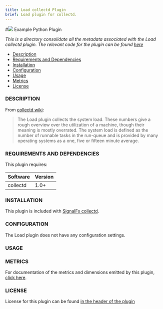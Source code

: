 ```yaml
---
title: Load collectd Plugin
brief: Load plugin for collectd.
---
```


#![](https://github.com/signalfx/integrations/blob/master/collectd/img/integrations_collectd.png) Example Python Plugin

_This is a directory consolidate all the metadata associated with the Load collectd plugin. The relevant code for the plugin can be found [here](https://github.com/signalfx/collectd/blob/master/src/load.c)_

- [Description](#description)
- [Requirements and Dependencies](#requirements-and-dependencies)
- [Installation](#installation)
- [Configuration](#configuration)
- [Usage](#usage)
- [Metrics](#metrics)
- [License](#license)

### DESCRIPTION

From [collectd wiki](https://collectd.org/wiki/index.php/Plugin:Load):

> The Load plugin collects the system load. These numbers give a rough overview over the utilization of a machine, though their meaning is mostly overrated.
The system load is defined as the number of runnable tasks in the run-queue and is provided by many operating systems as a one, five or fifteen minute average.

### REQUIREMENTS AND DEPENDENCIES

This plugin requires:

| Software          | Version        |
|-------------------|----------------|
| collectd |  1.0+ |

### INSTALLATION

This plugin is included with [SignalFx collectd](https://github.com/signalfx/integrations/tree/master/collectd).

### CONFIGURATION

The Load plugin does not have any configuration settings.

### USAGE

### METRICS

For documentation of the metrics and dimensions emitted by this plugin, [click here](././docs).

### LICENSE

License for this plugin can be found [in the header of the plugin](https://github.com/signalfx/collectd/blob/master/src/load.c)
